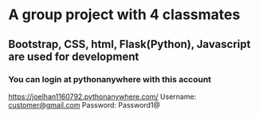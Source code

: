# A group project with 4 classmates
## Bootstrap, CSS, html, Flask(Python), Javascript are used for development
### You can login at pythonanywhere with this account
https://joelhan1160792.pythonanywhere.com/
Username: customer@gmail.com
Password: Password1@
